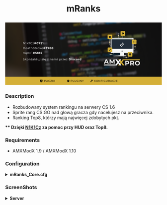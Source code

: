 <div align="center">
<h1><p></p>mRanks<p></p></h1>
<img src="https://github.com/AmxxPro-pl/.github/blob/main/Banner.png"></img>
</div>


### Description
- Rozbudowany system rankingu na serwery CS 1.6
- Sprite rang CS:GO nad głową gracza gdy nacelujesz na przeciwnika.
- Ranking Top8, którzy mają najwięcej zdobytych pkt.

<b>** Dzięki [N1K1Cz](https://github.com/N1K1Cz) za pomoc przy HUD oraz Top8.</b>

### Requirements
- AMXModX 1.9 / AMXModX 1.10

### Configuration
<details>
  <summary><b>mRanks_Core.cfg</b></summary>

```
//============================================================== » mRanks - Core « ==============================================================\\
//                                                              © mpN` | AmxxPro.pl                                                              \\

// » Główne Ustawienia
mRanks_Chat_Tag "Rangi"                             // Prefix na czat ( Rangi - Domyślnie )
mRanks_Flags_Vip "t"                                // Flaga VIP'a ( t - Domyślnie )
mRanks_Extra_Points_Vip "1"                         // Czy VIP ma dostawać dodatkowe pkt? ( 1 - Tak | 0 - Nie )
mRanks_Min_Players "2"                              // Minimalna ilość graczy, aby naliczać pkt
mRanks_Forum "AmxxPro.pl"                           // Nazwa forum wyświetlana w HUD ( AmxxPro.pl - Domyślnie )

// » Zwykły Gracz
mRanks_Kill "1"                                     // Liczba punktów zdobywanych za zabójstwo ( 0 - Jeżeli ma nie dostawać )
mRanks_Kill_Hs "2"                                  // Liczba punktów zdobywanych za headshota ( 0 - Jeżeli ma nie dostawać )
mRanks_Extra_Points_Revenge "1"                     // Liczba punktów zdobywanych za zemstę ( 0 - Jeżeli ma nie dostawać )
mRanks_Extra_Points_Assist "1"                      // Liczba punktów zdobywanych za asystę ( 0 - Jeżeli ma nie dostawać )
mRanks_Points_Dead "1"                              // Liczba punktów traconych za zgon ( 0 - Jeżeli ma nie tracić )
mRanks_Extra_Points_Knife "1"                       // Liczba punktów zdobywanych za zabójstwo z noża ( 0 - Jeżeli ma nie dostawać )
mRanks_Extra_Points_Grenade "2"                     // Liczba punktów zdobywanych za zabójstwo z granatu ( 0 - Jeżeli ma nie dostawać )
mRanks_Extra_Points_Plant "1"                       // Liczba punktów zdobywanych za podłożenie bomby ( 0 - Jeżeli ma nie dostawać )
mRanks_Extra_Points_Defuse "1"                      // Liczba punktów zdobywanych za rozbrojenie bomby ( 0 - Jeżeli ma nie dostawać )
mRanks_Extra_Points_Hostage_Rescued "1"             // Liczba punktów zdobywanych za uratowanie zakładnika ( 0 - Jeżeli ma nie dostawać )
mRanks_Extra_Points_Win "1"                         // Liczba punktów zdobywanych za wygraną rundę ( 0 - Jeżeli ma nie dostawać )

// » VIP
mRanks_Kill_Vip "2"                                 // Liczba punktów VIP zdobywanych za zabójstwo ( 0 - Jeżeli ma nie dostawać )
mRanks_Kill_Hs_Vip "4"                              // Liczba punktów VIP zdobywanych za headshota ( 0 - Jeżeli ma nie dostawać )
mRanks_Extra_Points_Revenge_Vip "2"                 // Liczba punktów VIP zdobywanych za zemstę ( 0 - Jeżeli ma nie dostawać )
mRanks_Extra_Points_Assist_Vip "2"                  // Liczba punktów VIP zdobywanych za asystę ( 0 - Jeżeli ma nie dostawać )
mRanks_Points_Dead_Vip "2"                          // Liczba punktów VIP traconych za zgon ( 0 - Jeżeli ma nie tracić )
mRanks_Extra_Points_Knife_Vip "2"                   // Liczba punktów VIP zdobywanych za zabójstwo z noża ( 0 - Jeżeli ma nie dostawać )
mRanks_Extra_Points_Grenade_Vip "2"                 // Liczba punktów VIP zdobywanych za zabójstwo z granatu ( 0 - Jeżeli ma nie dostawać )
mRanks_Extra_Points_Plant_Vip "2"                   // Liczba punktów VIP zdobywanych za podłożenie bomby ( 0 - Jeżeli ma nie dostawać )
mRanks_Extra_Points_Defuse_Vip "2"                  // Liczba punktów VIP zdobywanych za rozbrojenie bomby ( 0 - Jeżeli ma nie dostawać )
mRanks_Extra_Points_Hostage_Rescued_Vip "2"         // Liczba punktów VIP zdobywanych za uratowanie zakładnika ( 0 - Jeżeli ma nie dostawać )
mRanks_Extra_Points_Win_Vip "2"                     // Liczba punktów VIP zdobywanych za wygraną rundę ( 0 - Jeżeli ma nie dostawać )

//============================================================== » mRanks - Core « ==============================================================\\
```
</details>

### ScreenShots

<details>
  <summary><b>Server</b></summary>
  
- Menu Główne

   <img src="https://github.com/AmxxPro-pl/mRanks/blob/main/img/1.png?raw=true"></img>
  
 - Panel Gracza
 
   <img src="https://github.com/AmxxPro-pl/mRanks/blob/main/img/2.png?raw=true"></img>
 
 - Spis Rang
 
   <img src="https://github.com/AmxxPro-pl/mRanks/blob/main/img/8.png?raw=true"></img>
 
 - Wymagania
 
   <img src="https://github.com/AmxxPro-pl/mRanks/blob/main/img/9.png?raw=true"></img>
 
 - Grupy
 
   <img src="https://github.com/AmxxPro-pl/mRanks/blob/main/img/3.png?raw=true"></img>
 
 - Grupy: Zwykły Gracz

   <img src="https://github.com/AmxxPro-pl/mRanks/blob/main/img/4.png?raw=true"></img>
   
   <img src="https://github.com/AmxxPro-pl/mRanks/blob/main/img/5.png?raw=true"></img>
 
 - Grupy: VIP
 
   <img src="https://github.com/AmxxPro-pl/mRanks/blob/main/img/6.png?raw=true"></img>
   
   <img src="https://github.com/AmxxPro-pl/mRanks/blob/main/img/7.png?raw=true"></img>
 
 - Top8
 
   <img src="https://github.com/AmxxPro-pl/mRanks/blob/main/img/16.png?raw=true"></img>
 
 - Menu HUD
 
   <img src="https://github.com/AmxxPro-pl/mRanks/blob/main/img/10.png?raw=true"></img>

 - Kolor HUD
 
   <img src="https://github.com/AmxxPro-pl/mRanks/blob/main/img/11.png?raw=true"></img>

 - Ustawienia HUD
 
   <img src="https://github.com/AmxxPro-pl/mRanks/blob/main/img/12.png?raw=true"></img>

 - Opcje HUD
 
   <img src="https://github.com/AmxxPro-pl/mRanks/blob/main/img/13.png?raw=true"></img>

 - Wygląd HUD
 
   <img src="https://github.com/AmxxPro-pl/mRanks/blob/main/img/14.png?raw=true"></img>

 - Wygląd Sprite
 
   <img src="https://github.com/AmxxPro-pl/mRanks/blob/main/img/15.png?raw=true"></img>

</details>

</details>
